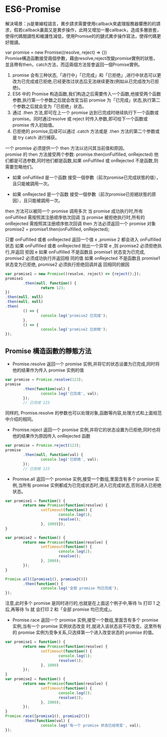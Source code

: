 # ES6-Promise

解決場景：js是單線程語言，異步請求需要使用callback來處理服務器響應的的請求，假若callback裏面又是異步操作，此時又增加一層callback，造成多層嵌套，使得代碼閱讀性和維護性減低，使用Promise的的鏈式異步操作寫法，使得代碼更好閱讀。  

var promise = new Promise((resolve, reject) => {})  
Promise構造函數接受兩個參數，藉由resolve,reject改變promise實例的狀態，並且帶有then，catch方法，而這兩個方法皆會返回一個Promise實例。  

1. promise 会有三种状态,「进行中」「已完成」和「已拒绝」,进行中状态可以更改为已完成或已拒绝,已经更改过状态后无法继续更改(例如从已完成改为已拒绝)。  
2. ES6 中的 Promise 构造函数,我们构造之后需要传入一个函数,他接受两个函数参数,执行第一个参数之后就会改变当前 promise 为「已完成」状态,执行第二个参数之后就会变为「已拒绝」状态。
3. 通过 .then 方法,即可在上一个 promise 达到已完成时继续执行下一个函数或 promise。同时通过resolve 或 reject 时传入参数,即可给下一个函数或 promise 传入初始值。  
4. 已拒绝的 promise,后续可以通过 .catch 方法或是 .then 方法的第二个参数或是 try catch 进行捕获。  

一个 promise 必须提供一个 then 方法以访问其当前值和原因。  
promise 的 then 方法接受两个参数: promise.then(onFulfilled, onRejected) 他们都是可选参数,同时他们都是函数,如果 onFulfilled 或 onRejected 不是函数,则需要忽略他们。

- 如果 onFulfilled 是一个函数
接受一個參數（前次promise已完成狀態的值），且只能被調用一次。

- 如果 onRejected 是一个函数
接受一個參數（前次promise已拒絕狀態的原因），且只能被調用一次。

then 方法可以被同一个 promise 调用多次
当 promise 成功执行时,所有 onFulfilled 需按照其注册顺序依次回调
当 promise 被拒绝执行时,所有的 onRejected 需按照其注册顺序依次回调
then 方法必须返回一个 promise 对象 promise2 = promise1.then(onFulfilled, onRejected);

只要 onFulfilled 或者 onRejected 返回一个值 x ,promise 2 都会进入 onFulfilled 状态
如果 onFulfilled 或者 onRejected 抛出一个异常 e ,则 promise2 必须拒绝执行,并返回
拒因 e
如果 onFulfilled 不是函数且 promise1 状态变为已完成, promise2 必须成功执行并返回相
同的值
如果 onRejected 不是函数且 promise1 状态变为已拒绝, promise2 必须执行拒绝回调并返
回相同的据因

```js
var promise1 = new Promise((resolve, reject) => {reject();});
promise1
        .then(null, function() {
                return 123;
})
.then(null, null)
.then(null, null)
.then(
        () => {
                console.log('promise2 已完成');
        },
        () => {
                console.log('promise2 已拒绝');
});
```

## Promise 構造函數的靜態方法

- Promise.resolve
返回一个 promise 实例,并将它的状态设置为已完成,同时将他的结果作为传入 promise 实例的值

```js
var promise = Promise.resolve(123);
promise
        .then(function(val) {
                console.log('已完成', val);
        });
        // 已完成 123
```

同样的, Promise.resolve 的参数也可以处理对象,函数等内容,处理方式和上面规范中介绍的相同。  

- Promise.reject
返回一个 promise 实例,并将它的状态设置为已拒绝,同时也将他的结果作为原因传入 onRejected 函数

```js
var promise = Promise.reject(123);
promise
        .then(null, function(val) {
                console.log('已拒绝', val);
        });
        // 已拒绝 123
```

- Promise.all
返回一个 promise 实例,接受一个数组,里面含有多个 promise 实例,当所有 promise 实例都成为已完成状态时,进入已完成状态,否则进入已拒绝状态。

```js
var promise1 = function() {
        return new Promise(function(resolve) {
                setTimeout(function() {
                        console.log(1);
                        resolve();
                }, 1000)});
}

var promise2 = function() {
        return new Promise(function(resolve) {
                setTimeout(function() {
                        console.log(2);
                        resolve();
                }, 2000);
        });
}

Promise.all([promise1(), promise2()])
        .then(function() {
                console.log('全部 promise 均已完成');
});
```

注意,此时多个 promise 是同时进行的,也就是在上面这个例子中,等待 1s 打印 1 之后,再等待 1s 就
会打印 2 和「全部 promise 均已完成」。

- Promise.race
返回一个 promise 实例,接受一个数组,里面含有多个 promise 实例,当有一个 promise 实例状态改变
时,就进入该状态且不可改变。这里所有的 promise 实例为竞争关系,只选择第一个进入改变状态的
promise 的值。

```js
var promise1 = function() {
        return new Promise(function(resolve) {
                setTimeout(function() {
                        console.log(1);
                        resolve(1);
                }, 1000)
        });
}
var promise2 = function() {
        return new Promise(function(resolve) {
                setTimeout(function() {
                        console.log(2);
                        resolve(2);
                }, 2000);
        });
}
Promise.race([promise1(), promise2()])
        .then(function(val) {
                console.log('有一个 promise 状态已经改变', val);
});
```
